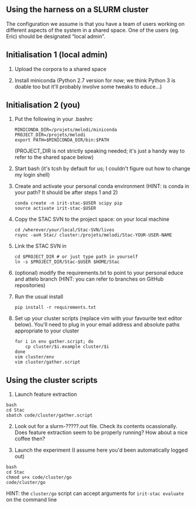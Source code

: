 ## Using the harness on a SLURM cluster

The configuration we assume is that you have a team of users working
on different aspects of the system in a shared space. One of the users
(eg. Eric) should be designated “local admin”.

## Initialisation 1 (local admin)

1. Upload the corpora to a shared space

2. Install miniconda (Python 2.7 version for now; we think Python 3 is
   doable too but it'll probably involve some tweaks to educe…)

## Initialisation 2 (you)

1. Put the following in your .bashrc

   ```
   MINICONDA_DIR=/projets/melodi/miniconda
   PROJECT_DIR=/projets/melodi
   export PATH=$MINICONDA_DIR/bin:$PATH
   ```

   (PROJECT_DIR is not strictly speaking needed; it's just a handy
   way to refer to the shared space below)

2. Start bash (it's tcsh by default for us; I couldn't figure out
   how to change my login shell)

3. Create and activate your personal conda environment
   (HINT: is conda in your path? It should be after steps 1 and 2)

      ```
      conda create -n irit-stac-$USER scipy pip
      source activate irit-stac-$USER
      ```

4. Copy the STAC SVN to the project space: on your local machine

      ```
      cd /wherever/your/local/Stac-SVN/lives
      rsync -avH Stac/ cluster:/projets/melodi/Stac-YOUR-USER-NAME
      ```

5. Link the STAC SVN in

    ```
    cd $PROJECT_DIR # or just type path in yourself
    ln -s $PROJECT_DIR/Stac-$USER $HOME/Stac
    ```

6. (optional) modify the requirements.txt to point to your personal educe
   and attelo branch (HINT: you can refer to branches on GitHub
   repositories)

7. Run the usual install

   ```
   pip install -r requirements.txt
   ```

8. Set up your cluster scripts (replace vim with your favourite text
   editor below). You'll need to plug in your email address and
   absolute paths appropriate to your cluster

   ```
   for i in env gather.script; do
       cp cluster/$i.example cluster/$i
   done
   vim cluster/env
   vim cluster/gather.script
   ```

## Using the cluster scripts

1. Launch feature extraction

```
bash
cd Stac
sbatch code/cluster/gather.script
```

2. Look out for a slurm-?????.out file. Check its contents ocassionally.
   Does feature extraction seem to be properly running? How about a nice
   coffee then?

3. Launch the experiment (I assume here you'd been automatically logged
   out)

```
bash
cd Stac
chmod u+x code/cluster/go
code/cluster/go
```

HINT: the `cluster/go` script can accept arguments for `irit-stac
evaluate` on the command line
